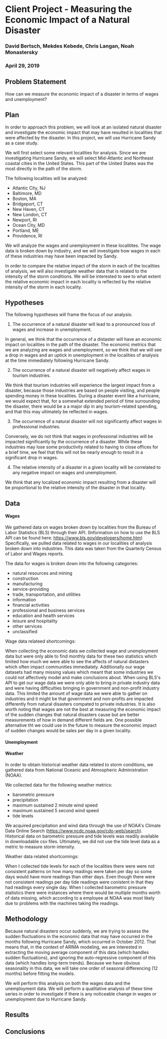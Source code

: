 # Client Project - Measuring the Economic Impact of a Natural Disaster

### David Bertsch, Mekdes Kebede, Chris Langan, Noah Monastersky

### April 29, 2019

## Problem Statement

How can we measure the economic impact of a disaster in terms of wages and unemployment?

## Plan

In order to approach this problem, we will look at an isolated natural disaster and investigate the economic impact that may have resulted in localities that were affected by the disaster. In this project, we will use Hurricane Sandy as a case study.

We will first select some relevant localities for analysis. Since we are investigating Hurricane Sandy, we will select Mid-Atlantic and Northeast coastal cities in the United States. This part of the United States was the most directly in the path of the storm.

The following localities will be analyzed:

- Atlantic City, NJ
- Baltimore, MD
- Boston, MA
- Bridgeport, CT
- New Haven, CT
- New London, CT
- Newport, RI
- Ocean City, MD
- Portland, ME
- Providence, RI

We will analyze the wages and unemployment in these localitites. The wage data is broken down by industry, and we will investigate how wages in each of these industries may have been impacted by Sandy.

In order to compare the relative impact of the storm in each of the localities of analysis, we will also investigate weather data that is related to the intensity of the storm conditions. We will be interested to see to what extent the relative economic impact in each locality is reflected by the relative intensity of the storm in each locality.

## Hypotheses

The following hypotheses will frame the focus of our analysis:

1. The occurrence of a natural disaster will lead to a pronounced loss of wages and increase in unemployment.

In general, we think that the occurrence of a distaster will have an economic impact on localities in the path of the disaster. The economic metrics that we are analyzing are wages and unemployment, so we think that we will see a drop in wages and an uptick in unemployment in the localities of analysis at the time immediately following Hurricane Sandy.

2. The occurrence of a natural disaster will negatively affect wages in tourism industries.

We think that tourism industries will experience the largest impact from a disaster, because those industries are based on people visiting, and people spending money in these localities. During a disaster event like a hurricane, we would expect that, for a somewhat extended period of time surrounding the disaster, there would be a a major dip in any tourism-related spending, and that this may ultimately be reflected in wages.

3. The occurrence of a natural disaster will not significantly affect wages in professional industries. 

Conversely, we do not think that wages in professional industries will be impacted significantly by the occurrence of a disaster. While these industries may lose some productivity related to having to close offices for a brief time, we feel that this will not be nearly enough to result in a significant drop in wages.

4. The relative intensity of a disaster in a given locality will be correlated to any negative impact on wages and unemployment.

We think that any localized economic impact resulting from a disaster will be proportional to the relative intensity of the disaster in that locality.

## Data

#### Wages

We gathered data on wages broken down by localities from the Bureau of Labor Statistics (BLS) through their API. (Information on how to use the BLS API can be found here: https://www.bls.gov/developers/home.htm) Specifically, we pulled data related to wages in our localities of analysis broken down into industries. This data was taken from the Quarterly Census of Labor and Wages reports.

The data for wages is broken down into the following categories:

- natural resources and mining
- construction
- manufacturing
- service-providing
- trade, transportation, and utilities
- information
- financial activities
- professional and business services
- education and health services
- leisure and hospitality
- other services
- unclassified

Wage data relateed shortcomings:

When collecting the economic data we collected wage and unemployment data but were only able to find monthly data for these two statistics which limited how much we were able to see the affects of natural distasters which often impact communities immediately. Additionally our wage datasets had many missing values which meant that some industries we could not affectively model and make conclusions about. When using BLS's API to get our wage data we were only able to bring in private industry data and were having difficulties bringing in government and non-profit industry data. This limited the amount of wage data we were able to gather on industries and it might be that government and non-profits are impacted differently from natural disasters compated to private industries. It is also worth noting that wages are not the best at measuring the economic impact of the sudden changes that natural disasters cause but are better measurements of how in demand different fields are. One possible alternative tht we could use in the future to measure the economic impact of sudden changes would be sales per day in a given locality.

#### Unemployment



#### Weather

In order to obtain historical weather data related to storm conditions, we gathered data from National Oceanic and Atmospheric Administration (NOAA). 

We collected data for the following weather metrics:

- barometric pressure
- precipitation
- maximum sustained 2 minute wind speed
- maximum sustained 5 second wind speed
- tide levels

We acquired precipitation and wind data through the use of NOAA's Climate Data Online Search (https://www.ncdc.noaa.gov/cdo-web/search). Historical data on barometric pressure and tide levels was readily available in downloadable csv files. Ultimately, we did not use the tide level data as a metric to measure storm intensity.


Weather data related shortcomings:

When I collected tide levels for each of the localities there were were not consistent patterns on how many readings were taken per day so some days would have more readings than other days. Even though there were not consistent readings per day tide readings were conistent in that they had readings every single day. When I collected barometric pressure statistics there were instances where there would be multiple months worth of data missing, which according to a employee at NOAA was most likely due to problems with the machines taking the readings.

## Methodology

Because natural disasters occur suddenly, we are trying to assess the sudden fluctuations in the economic data that may have occurred in the months following Hurricane Sandy, which occurred in October 2012. That means that, in the context of ARIMA modeling, we are interested in extracting the moving average component of this data (which handles sudden fluctuations), and ignoring the auto-regressive component of this data (which handles long-term trends). Because we have obvious seasonality in this data, we will take one order of seasonal differencing (12 months) before fitting the models.

We will perform this analysis on both the wages data and the unemployment data. We will perform a qualitative analysis of these time series in order to investigate if there is any noticeable change in wages or unemployment due to Hurricane Sandy. 


## Results



## Conclusions
